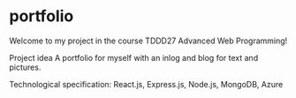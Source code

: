 # portfolio

Welcome to my project in the course TDDD27 Advanced Web Programming!

Project idea
A portfolio for myself with an inlog and blog for text and pictures.

Technological specification:
React.js, Express.js, Node.js, MongoDB, Azure